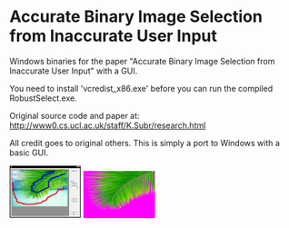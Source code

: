 Accurate Binary Image Selection from Inaccurate User Input
============================

Windows binaries for the paper "Accurate Binary Image Selection from Inaccurate User Input" with a GUI.

You need to install 'vcredist_x86.exe' before you can run the compiled RobustSelect.exe.

Original source code and paper at: http://www0.cs.ucl.ac.uk/staff/K.Subr/research.html

All credit goes to original others. This is simply a port to Windows with a basic GUI.


<img src="bin/input.png" alt="GUI" style="width:25%"/>
<img src="bin/output.png" alt="Output" style="width:25%"/>
